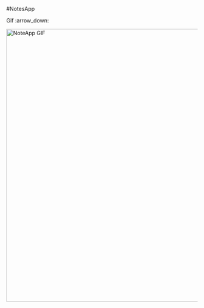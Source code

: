#NotesApp
</hr>
<p>Gif :arrow_down:</p>
<img src="./sampleNoteApp.gif" alt="NoteApp GIF" height="720">